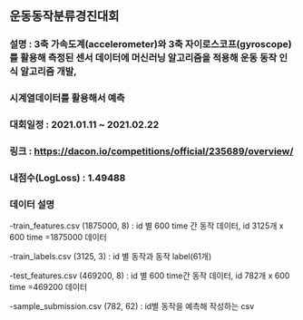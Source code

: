 ## 운동동작분류경진대회
### 설명 : 3축 가속도계(accelerometer)와 3축 자이로스코프(gyroscope)를 활용해 측정된 센서 데이터에 머신러닝 알고리즘을 적용해 운동 동작 인식 알고리즘 개발, 
### 시계열데이터를 활용해서 예측
### 대회일정 : 2021.01.11 ~ 2021.02.22
### 링크 : https://dacon.io/competitions/official/235689/overview/
### 내점수(LogLoss) : 1.49488
### 데이터 설명

-train_features.csv (1875000, 8) : id 별 600 time 간 동작 데이터,  id 3125개 x 600 time =1875000 데이터

-train_labels.csv (3125, 3) : id 별 동작과 동작 label(61개)

-test_features.csv (469200, 8) : id 별 600 time간 동작 데이터, id 782개 x 600 time =469200 데이터

-sample_submission.csv (782, 62) : id별 동작을 예측해 작성하는 csv
